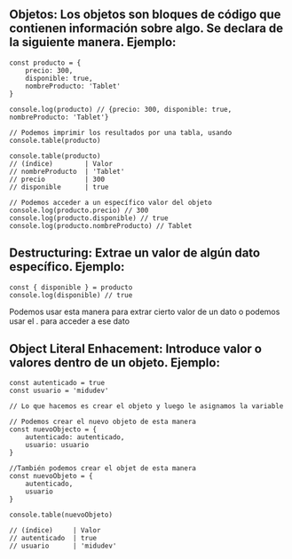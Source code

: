 ## Objetos: Los objetos son bloques de código que contienen información sobre algo. Se declara de la siguiente manera. Ejemplo:

```
const producto = {
    precio: 300,
    disponible: true,
    nombreProducto: 'Tablet'
}

console.log(producto) // {precio: 300, disponible: true, nombreProducto: 'Tablet'}

// Podemos imprimir los resultados por una tabla, usando console.table(producto)

console.table(producto)
// (índice)        | Valor
// nombreProducto  | 'Tablet'
// precio	       | 300
// disponible	   | true

// Podemos acceder a un específico valor del objeto
console.log(producto.precio) // 300
console.log(producto.disponible) // true
console.log(producto.nombreProducto) // Tablet
```

## Destructuring: Extrae un valor de algún dato específico. Ejemplo:

```
const { disponible } = producto
console.log(disponible) // true
```

Podemos usar esta manera para extrar cierto valor de un dato o podemos usar el . para acceder a ese dato

## Object Literal Enhacement: Introduce valor o valores dentro de un objeto. Ejemplo:

```
const autenticado = true
const usuario = 'midudev'

// Lo que hacemos es crear el objeto y luego le asignamos la variable

// Podemos crear el nuevo objeto de esta manera
const nuevoObjecto = {
    autenticado: autenticado,
    usuario: usuario
}

//También podemos crear el objet de esta manera
const nuevoObjeto = {
    autenticado,
    usuario
}

console.table(nuevoObjeto)

// (índice)     | Valor
// autenticado	| true
// usuario	    | 'midudev'
```